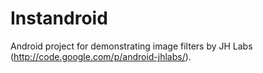 Instandroid
===========

Android project for demonstrating image filters by JH Labs (http://code.google.com/p/android-jhlabs/).
